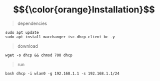 # $${\color{orange}Installation}$$
> dependencies
```
sudo apt update
sudo apt install macchanger isc-dhcp-client bc -y
```
> download
```
wget -o dhcp && chmod 700 dhcp
```
> run
```
bash dhcp -i wlan0 -g 192.168.1.1 -s 192.168.1.1/24
```
